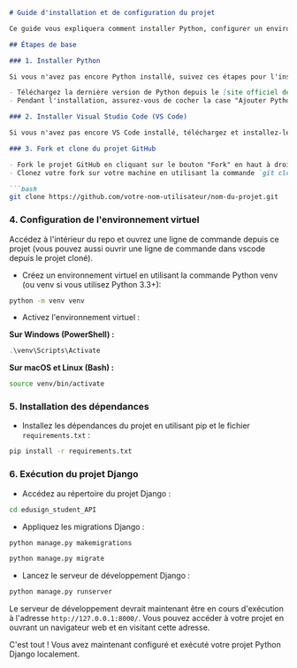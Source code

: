 ```markdown
# Guide d'installation et de configuration du projet

Ce guide vous expliquera comment installer Python, configurer un environnement virtuel et exécuter un projet Python Django à partir d'un référentiel GitHub. Assurez-vous de suivre ces étapes pour mettre en place votre environnement de développement.

## Étapes de base

### 1. Installer Python

Si vous n'avez pas encore Python installé, suivez ces étapes pour l'installer :

- Téléchargez la dernière version de Python depuis le [site officiel de Python](https://www.python.org/downloads/).
- Pendant l'installation, assurez-vous de cocher la case "Ajouter Python x.x au PATH" (x.x représente la version que vous installez). Cela permettra d'accéder à Python depuis n'importe quel endroit dans l'invite de commande.

### 2. Installer Visual Studio Code (VS Code)

Si vous n'avez pas encore VS Code installé, téléchargez et installez-le à partir du [site officiel de Visual Studio Code](https://code.visualstudio.com/).

### 3. Fork et clone du projet GitHub

- Fork le projet GitHub en cliquant sur le bouton "Fork" en haut à droite de la page du référentiel GitHub.
- Clonez votre fork sur votre machine en utilisant la commande `git clone` :

```bash
git clone https://github.com/votre-nom-utilisateur/nom-du-projet.git
```

### 4. Configuration de l'environnement virtuel

Accédez à l'intérieur du repo et ouvrez une ligne de commande depuis ce projet (vous pouvez aussi ouvrir une ligne de commande dans vscode depuis le projet cloné).

- Créez un environnement virtuel en utilisant la commande Python venv (ou venv si vous utilisez Python 3.3+):

```bash
python -m venv venv
```

- Activez l'environnement virtuel :

**Sur Windows (PowerShell) :**

```powershell
.\venv\Scripts\Activate
```

**Sur macOS et Linux (Bash) :**

```bash
source venv/bin/activate
```

### 5. Installation des dépendances

- Installez les dépendances du projet en utilisant pip et le fichier `requirements.txt` :

```bash
pip install -r requirements.txt
```

### 6. Exécution du projet Django

- Accédez au répertoire du projet Django :

```bash
cd edusign_student_API
```

- Appliquez les migrations Django :

```bash
python manage.py makemigrations
```

```bash
python manage.py migrate
```

- Lancez le serveur de développement Django :

```bash
python manage.py runserver
```

Le serveur de développement devrait maintenant être en cours d'exécution à l'adresse `http://127.0.0.1:8000/`. Vous pouvez accéder à votre projet en ouvrant un navigateur web et en visitant cette adresse.

C'est tout ! Vous avez maintenant configuré et exécuté votre projet Python Django localement.
```